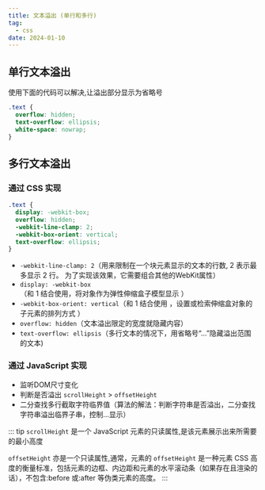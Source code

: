 ```yaml
---
title: 文本溢出 (单行和多行)
tag:
  - css
date: 2024-01-10
---
```


## 单行文本溢出

使用下面的代码可以解决,让溢出部分显示为省略号

```css
.text {
  overflow: hidden; 
  text-overflow: ellipsis; 
  white-space: nowrap;
}
```

## 多行文本溢出

### 通过 CSS 实现

```css
.text {
  display: -webkit-box;
  overflow: hidden;
  -webkit-line-clamp: 2;
  -webkit-box-orient: vertical;
  text-overflow: ellipsis; 
}
```

- `-webkit-line-clamp: 2`（用来限制在一个块元素显示的文本的行数, 2 表示最多显示 2 行。 为了实现该效果，它需要组合其他的WebKit属性）
- `display: -webkit-box`（和 1 结合使用，将对象作为弹性伸缩盒子模型显示 ）
- `-webkit-box-orient: vertical`（和 1 结合使用 ，设置或检索伸缩盒对象的子元素的排列方式 ）
- `overflow: hidden`（文本溢出限定的宽度就隐藏内容）
- `text-overflow: ellipsis`（多行文本的情况下，用省略号“…”隐藏溢出范围的文本)

### 通过 JavaScript 实现

- 监听DOM尺寸变化
- 判断是否溢出 `scrollHeight` > `offsetHeight`
- 二分查找多行截取字符临界值（算法的解法：判断字符串是否溢出，二分查找字符串溢出临界子串，控制...显示）

::: tip
`scrollHeight` 是一个 JavaScript 元素的只读属性,是该元素展示出来所需要的最小高度

`offsetHeight` 亦是一个只读属性,通常，元素的 `offsetHeight` 是一种元素 CSS 高度的衡量标准，包括元素的边框、内边距和元素的水平滚动条（如果存在且渲染的话），不包含:before 或:after 等伪类元素的高度。
:::
